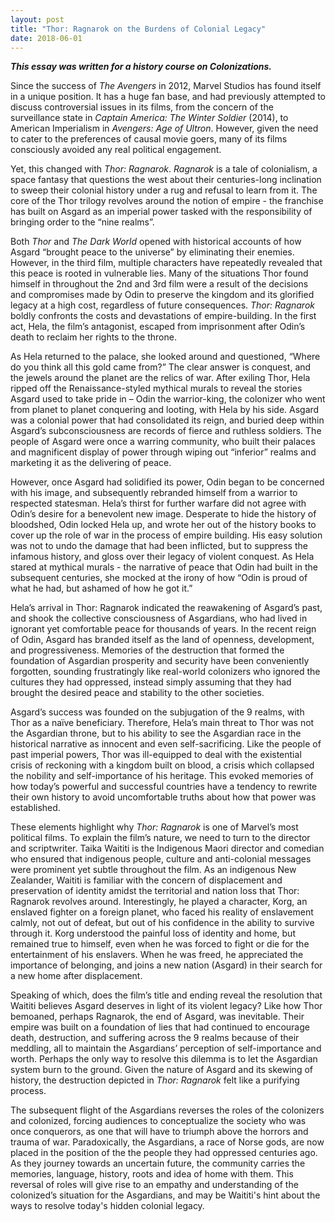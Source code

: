 ```yaml
---
layout: post
title: "Thor: Ragnarok on the Burdens of Colonial Legacy"
date: 2018-06-01
---
```

***This essay was written for a history course on Colonizations.***

Since the success of *The Avengers* in 2012, Marvel Studios has found itself in a unique position. It has a huge fan base, and had previously attempted to discuss controversial issues in its films, from the concern of the surveillance state in *Captain America: The Winter Soldier* (2014), to American Imperialism in *Avengers: Age of Ultron*. However, given the need to cater to the preferences of causal movie goers, many of its films consciously avoided any real political engagement.

Yet, this changed with *Thor: Ragnarok*. *Ragnarok* is a tale of colonialism, a space fantasy that questions the west about their centuries-long inclination to sweep their colonial history under a rug and refusal to learn from it. The core of the Thor trilogy revolves around the notion of empire - the franchise has built on Asgard as an imperial power tasked with the responsibility of bringing order to the “nine realms”.

Both *Thor* and *The Dark World* opened with historical accounts of how Asgard “brought peace to the universe” by eliminating their enemies. However, in the third film, multiple characters have repeatedly revealed that this peace is rooted in vulnerable lies. Many of the situations Thor found himself in throughout the 2nd and 3rd film were a result of the decisions and compromises made by Odin to preserve the kingdom and its glorified legacy at a high cost, regardless of future consequences. *Thor: Ragnarok* boldly confronts the costs and devastations of empire-building. In the first act, Hela, the film’s antagonist, escaped from imprisonment after Odin’s death to reclaim her rights to the throne.

As Hela returned to the palace, she looked around and questioned, “Where do you think all this gold came from?” The clear answer is conquest, and the jewels around the planet are the relics of war. After exiling Thor, Hela ripped off the Renaissance-styled mythical murals to reveal the stories Asgard used to take pride in – Odin the warrior-king, the colonizer who went from planet to planet conquering and looting, with Hela by his side. Asgard was a colonial power that had consolidated its reign, and buried deep within Asgard’s subconsciousness are records of fierce and ruthless soldiers. The people of Asgard were once a warring community, who built their palaces and magnificent display of power through wiping out “inferior” realms and marketing it as the delivering of peace.

However, once Asgard had solidified its power, Odin began to be concerned with his image, and subsequently rebranded himself from a warrior to respected statesman. Hela’s thirst for further warfare did not agree with Odin’s desire for a benevolent new image. Desperate to hide the history of bloodshed, Odin locked Hela up, and wrote her out of the history books to cover up the role of war in the process of empire building. His easy solution was not to undo the damage that had been inflicted, but to suppress the infamous history, and gloss over their legacy of violent conquest. As Hela stared at mythical murals - the narrative of peace that Odin had built in the subsequent centuries, she mocked at the irony of how “Odin is proud of what he had, but ashamed of how he got it.”

Hela’s arrival in Thor: Ragnarok indicated the reawakening of Asgard’s past, and shook the collective consciousness of Asgardians, who had lived in ignorant yet comfortable peace for thousands of years. In the recent reign of Odin, Asgard has branded itself as the land of openness, development, and progressiveness. Memories of the destruction that formed the foundation of Asgardian prosperity and security have been conveniently forgotten, sounding frustratingly like real-world colonizers who ignored the cultures they had oppressed, instead simply assuming that they had brought the desired peace and stability to the other societies.

Asgard’s success was founded on the subjugation of the 9 realms, with Thor as a naïve beneficiary. Therefore, Hela’s main threat to Thor was not the Asgardian throne, but to his ability to see the Asgardian race in the historical narrative as innocent and even self-sacrificing. Like the people of past imperial powers, Thor was ill-equipped to deal with the existential crisis of reckoning with a kingdom built on blood, a crisis which collapsed the nobility and self-importance of his heritage. This evoked memories of how today’s powerful and successful countries have a tendency to rewrite their own history to avoid uncomfortable truths about how that power was established.

These elements highlight why *Thor: Ragnarok* is one of Marvel’s most political films. To explain the film’s nature, we need to turn to the director and scriptwriter. Taika Waititi is the Indigenous Maori director and comedian who ensured that indigenous people, culture and anti-colonial messages were prominent yet subtle throughout the film. As an indigenous New Zealander, Waititi is familiar with the concern of displacement and preservation of identity amidst the territorial and nation loss that Thor: Ragnarok revolves around. Interestingly, he played a character, Korg, an enslaved fighter on a foreign planet, who faced his reality of enslavement calmly, not out of defeat, but out of his confidence in the ability to survive through it. Korg understood the painful loss of identity and home, but remained true to himself, even when he was forced to fight or die for the entertainment of his enslavers. When he was freed, he appreciated the importance of belonging, and joins a new nation (Asgard) in their search for a new home after displacement.

Speaking of which, does the film’s title and ending reveal the resolution that Waititi believes Asgard deserves in light of its violent legacy? Like how Thor bemoaned, perhaps Ragnarok, the end of Asgard, was inevitable. Their empire was built on a foundation of lies that had continued to encourage death, destruction, and suffering across the 9 realms because of their meddling, all to maintain the Asgardians’ perception of self-importance and worth. Perhaps the only way to resolve this dilemma is to let the Asgardian system burn to the ground. Given the nature of Asgard and its skewing of history, the destruction depicted in *Thor: Ragnarok* felt like a purifying process.

The subsequent flight of the Asgardians reverses the roles of the colonizers and colonized, forcing audiences to conceptualize the society who was once conquerors, as one that will have to triumph above the horrors and trauma of war. Paradoxically, the Asgardians, a race of Norse gods, are now placed in the position of the the people they had oppressed centuries ago. As they journey towards an uncertain future, the community carries the memories, language, history, roots and idea of home with them. This reversal of roles will give rise to an empathy and understanding of the colonized’s situation for the Asgardians, and may be Waititi's hint about the ways to resolve today's hidden colonial legacy.
